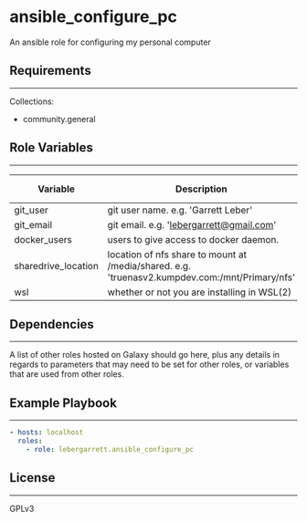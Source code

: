 # ansible_configure_pc

An ansible role for configuring my personal computer

## Requirements
------------

Collections:

- community.general

## Role Variables
--------------

| Variable            | Description                                                                                     | Type         | Required? | Default Value |
|---------------------|-------------------------------------------------------------------------------------------------|--------------|-----------|---------------|
| git_user            | git user name. e.g. 'Garrett Leber'                                                             | string       | y         |               |
| git_email           | git email. e.g. 'lebergarrett@gmail.com'                                                        | string       | y         |               |
| docker_users        | users to give access to docker daemon.                                                          | list(string) |           |               |
| sharedrive_location | location of nfs share to mount at /media/shared. e.g. 'truenasv2.kumpdev.com:/mnt/Primary/nfs'  | string       |           |               |
| wsl                 | whether or not you are installing in WSL(2)                                                     | bool         |           | false         |

## Dependencies
------------

A list of other roles hosted on Galaxy should go here, plus any details in regards to parameters that may need to be set for other roles, or variables that are used from other roles.

## Example Playbook
----------------

```yml
- hosts: localhost
  roles:
    - role: lebergarrett.ansible_configure_pc
```

## License
-------

GPLv3
